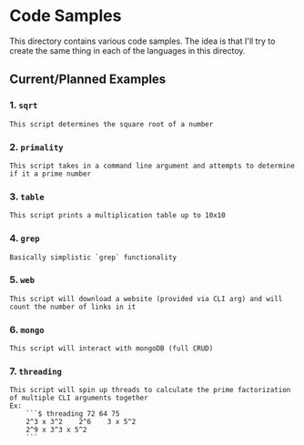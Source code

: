 # Code Samples
This directory contains various code samples. The idea is that I'll try to create the same thing in each of the languages in this directoy.


## Current/Planned Examples
### 1. `sqrt`
    This script determines the square root of a number
### 2. `primality`
    This script takes in a command line argument and attempts to determine if it a prime number
### 3. `table`
    This script prints a multiplication table up to 10x10
### 4. `grep`
    Basically simplistic `grep` functionality
### 5. `web`
    This script will download a website (provided via CLI arg) and will count the number of links in it
### 6. `mongo`
    This script will interact with mongoDB (full CRUD)
### 7. `threading`
    This script will spin up threads to calculate the prime factorization of multiple CLI arguments together
    Ex:
        ```$ threading 72 64 75
        2^3 x 3^2    2^6    3 x 5^2
        2^9 x 3^3 x 5^2
        ```
